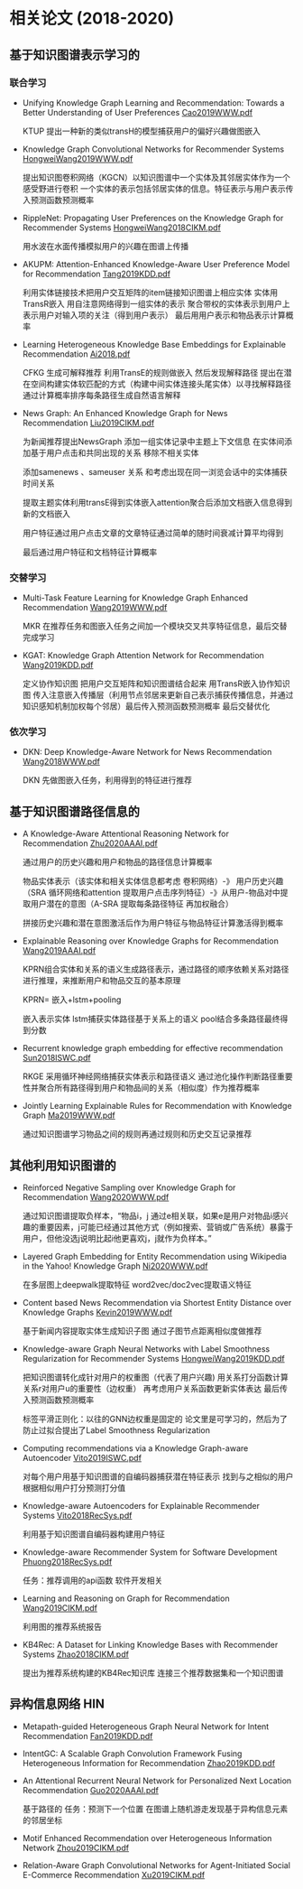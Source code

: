 # 相关论文 (2018-2020)

## 基于知识图谱表示学习的

### 联合学习

+ Unifying Knowledge Graph Learning and Recommendation: Towards a Better Understanding of User Preferences  [Cao2019WWW.pdf](Cao2019WWW.pdf)

   KTUP  提出一种新的类似transH的模型捕获用户的偏好兴趣做图嵌入    

- Knowledge Graph Convolutional Networks for Recommender Systems  [HongweiWang2019WWW.pdf](HongweiWang2019WWW.pdf)

   提出知识图卷积网络（KGCN）以知识图谱中一个实体及其邻居实体作为一个感受野进行卷积 一个实体的表示包括邻居实体的信息。特征表示与用户表示传入预测函数预测概率

- RippleNet: Propagating User Preferences on the Knowledge Graph for Recommender Systems   [HongweiWang2018CIKM.pdf](HongweiWang2018CIKM.pdf)  

  用水波在水面传播模拟用户的兴趣在图谱上传播

- AKUPM: Attention-Enhanced Knowledge-Aware User Preference Model for Recommendation [Tang2019KDD.pdf](Tang2019KDD.pdf)

   利用实体链接技术把用户交互矩阵的item链接知识图谱上相应实体  实体用TransR嵌入  用自注意网络得到一组实体的表示  聚合带权的实体表示到用户上表示用户对输入项的关注（得到用户表示） 最后用用户表示和物品表示计算概率

- Learning Heterogeneous Knowledge Base Embeddings for Explainable Recommendation  [Ai2018.pdf](Ai2018.pdf)

  CFKG 生成可解释推荐 利用TransE的规则做嵌入   然后发现解释路径  提出在潜在空间构建实体软匹配的方式（构建中间实体连接头尾实体）以寻找解释路径 通过计算概率排序每条路径生成自然语言解释

- News Graph: An Enhanced Knowledge Graph for News Recommendation  [Liu2019CIKM.pdf](Liu2019CIKM.pdf )

  为新闻推荐提出NewsGraph 添加一组实体记录中主题上下文信息 在实体间添加基于用户点击和共同出现的关系 移除不相关实体  

  添加samenews 、sameuser 关系 和考虑出现在同一浏览会话中的实体捕获时间关系

  提取主题实体利用transE得到实体嵌入attention聚合后添加文档嵌入信息得到新的文档嵌入  

  用户特征通过用户点击文章的文章特征通过简单的随时间衰减计算平均得到

  最后通过用户特征和文档特征计算概率

### 交替学习

+ Multi-Task Feature Learning for Knowledge Graph Enhanced Recommendation  [Wang2019WWW.pdf](Wang2019WWW.pdf)

  MKR 在推荐任务和图嵌入任务之间加一个模块交叉共享特征信息，最后交替完成学习

+ KGAT: Knowledge Graph Attention Network for Recommendation [Wang2019KDD.pdf](Wang2019KDD.pdf)

  定义协作知识图 把用户交互矩阵和知识图谱结合起来   用TransR嵌入协作知识图  传入注意嵌入传播层（利用节点邻居来更新自己表示捕获传播信息，并通过知识感知机制加权每个邻居）最后传入预测函数预测概率  最后交替优化

### 依次学习

+ DKN: Deep Knowledge-Aware Network for News Recommendation  [Wang2018WWW.pdf](Wang2018WWW.pdf)

  DKN  先做图嵌入任务，利用得到的特征进行推荐

## 基于知识图谱路径信息的

- A Knowledge-Aware Attentional Reasoning Network for Recommendation [Zhu2020AAAI.pdf](Zhu2020AAAI.pdf)

   通过用户的历史兴趣和用户和物品的路径信息计算概率

   物品实体表示（该实体和相关实体信息都考虑  卷积网络）-》 用户历史兴趣（SRA 循环网络和attention 提取用户点击序列特征）-》从用户-物品对中提取用户潜在的意图（A-SRA   提取每条路径特征 再加权融合）

     拼接历史兴趣和潜在意图激活后作为用户特征与物品特征计算激活得到概率

- Explainable Reasoning over Knowledge Graphs for Recommendation  [Wang2019AAAI.pdf](Wang2019AAAI.pdf)

   KPRN组合实体和关系的语义生成路径表示，通过路径的顺序依赖关系对路径进行推理，来推断用户和物品交互的基本原理

   KPRN= 嵌入+lstm+pooling  

   嵌入表示实体  lstm捕获实体路径基于关系上的语义 pool结合多条路径最终得到分数

- Recurrent knowledge graph embedding for effective recommendation  [Sun2018ISWC.pdf](Sun2018ISWC.pdf)

   RKGE 采用循环神经网络捕获实体表示和路径语义  通过池化操作判断路径重要性并聚合所有路径得到用户和物品间的关系（相似度）作为推荐概率

- Jointly Learning Explainable Rules for Recommendation with Knowledge Graph  [Ma2019WWW.pdf](Ma2019WWW.pdf)

   通过知识图谱学习物品之间的规则再通过规则和历史交互记录推荐

## 其他利用知识图谱的

+ Reinforced Negative Sampling over Knowledge Graph for Recommendation [Wang2020WWW.pdf](Wang2020WWW.pdf)     

  通过知识图谱提取负样本，“物品i，j 通过e相关联，如果e是用户对物品i感兴趣的重要因素，j可能已经通过其他方式（例如搜索、营销或广告系统）暴露于用户，但他没选j说明比起i他更喜欢j，j就作为负样本。” 

+ Layered Graph Embedding for Entity Recommendation using Wikipedia in the Yahoo! Knowledge Graph   [Ni2020WWW.pdf](Ni2020WWW.pdf)  

  在多层图上deepwalk提取特征  word2vec/doc2vec提取语义特征 

+ Content based News Recommendation via Shortest Entity Distance over Knowledge Graphs  [Kevin2019WWW.pdf](Kevin2019WWW.pdf)

  基于新闻内容提取实体生成知识子图 通过子图节点距离相似度做推荐


+ Knowledge-aware Graph Neural Networks with Label Smoothness Regularization for Recommender Systems  [HongweiWang2019KDD.pdf](HongweiWang2019KDD.pdf)

  把知识图谱转化成针对用户的权重图（代表了用户兴趣) 用关系打分函数计算关系r对用户u的重要性（边权重） 再考虑用户关系函数更新实体表达 最后传入预测函数预测概率

  标签平滑正则化：以往的GNN边权重是固定的  论文里是可学习的，然后为了防止过拟合提出了Label Smoothness Regularization

+ Computing recommendations via a Knowledge Graph-aware Autoencoder  [Vito2019ISWC.pdf](Vito2019ISWC.pdf)

  对每个用户用基于知识图谱的自编码器捕获潜在特征表示 找到与之相似的用户根据相似用户打分预测打分值

+ Knowledge-aware Autoencoders for Explainable Recommender Systems [Vito2018RecSys.pdf](Vito2018RecSys.pdf)    

  利用基于知识图谱自编码器构建用户特征

+ Knowledge-aware Recommender System for Software Development  [Phuong2018RecSys.pdf](Phuong2018RecSys.pdf)  

  任务：推荐调用的api函数   软件开发相关

+ Learning and Reasoning on Graph for Recommendation  [Wang2019CIKM.pdf](Wang2019CIKM.pdf)  

  利用图的推荐系统报告

+ KB4Rec: A Dataset for Linking Knowledge Bases with Recommender Systems  [Zhao2018CIKM.pdf](Zhao2018CIKM.pdf)

  提出为推荐系统构建的KB4Rec知识库  连接三个推荐数据集和一个知识图谱

## 异构信息网络 HIN

- Metapath-guided Heterogeneous Graph Neural Network for Intent Recommendation [Fan2019KDD.pdf](Fan2019KDD.pdf)

- IntentGC: A Scalable Graph Convolution Framework Fusing Heterogeneous Information for Recommendation  [Zhao2019KDD.pdf](Zhao2019KDD.pdf)

- An Attentional Recurrent Neural Network for Personalized Next Location Recommendation  [Guo2020AAAI.pdf](Guo2020AAAI.pdf)   

  基于路径的    任务：预测下一个位置   在图谱上随机游走发现基于异构信息元素的邻居坐标

- Motif Enhanced Recommendation over Heterogeneous Information Network [Zhou2019CIKM.pdf](Zhou2019CIKM.pdf)

- Relation-Aware Graph Convolutional Networks for Agent-Initiated Social E-Commerce Recommendation  [Xu2019CIKM.pdf](Xu2019CIKM.pdf)

